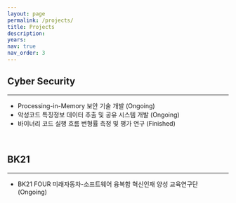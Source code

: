 ```yaml
---
layout: page
permalink: /projects/
title: Projects
description: 
years: 
nav: true
nav_order: 3
---
```

   
## Cyber Security
---
- Processing-in-Memory 보안 기술 개발 (Ongoing)
- 악성코드 특징정보 데이터 추출 및 공유 시스템 개발 (Ongoing)
- 바이너리 코드 실행 흐름 변형률 측정 및 평가 연구 (Finished)

<br>

## BK21
---
- BK21 FOUR 미래자동차-소프트웨어 융복합 혁신인재 양성 교육연구단 (Ongoing)